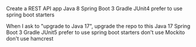 Create a REST API app
Java 8
Spring Boot 3
Gradle
JUnit4
prefer to use spring boot starters


When I ask to "upgrade to Java 17", upgrade the repo to this
Java 17
Spring Boot 3
Gradle
JUnit5
prefer to use spring boot starters
don't use Mockito
don't use hamcrest
